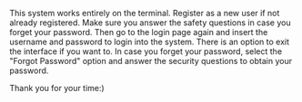 This system works entirely on the terminal. 
Register as a new user if not already registered.
Make sure you answer the safety questions in case you forget your password.
Then go to the login page again and insert the username and password to login into the system.
There is an option to exit the interface if you want to.
In case you forget your password, select the "Forgot Password" option and answer the security questions to obtain your password.

Thank you for your time:)
